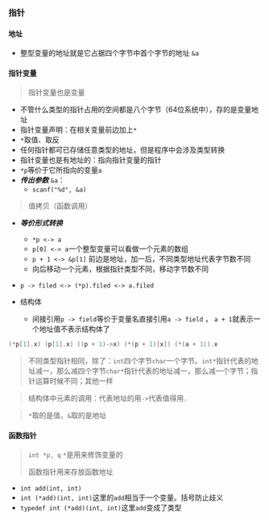 ### 指针

#### 地址

* 整型变量的地址就是它占据四个字节中首个字节的地址 `&a`

#### 指针变量

> 指针变量也是变量

* 不管什么类型的指针占用的空间都是八个字节（64位系统中），存的是变量地址
* 指针变量声明：在相关变量前边加上`*`
* `*`取值、取反
* 任何指针都可已存储任意类型的地址，但是程序中会涉及类型转换
* 指针变量也是有地址的：指向指针变量的指针
* `*p`等价于它所指向的变量`a`
* ***传出参数***  `&a`：
  * `scanf("%d", &a)`

> 值拷贝（函数调用）

* ***等价形式转换***
  * `*p <-> a`
  * `p[0] <-> a`一个整型变量可以看做一个元素的数组
  * `p + 1 <-> &p[1]` 前边是地址，加一后，不同类型地址代表字节数不同
  * 向后移动一个元素，根据指针类型不同，移动字节数不同
* `p -> filed <-> (*p).filed <-> a.filed`
  
* 结构体
  * 间接引用`p -> field`等价于变量名直接引用`a -> field` ， `a + 1`就表示一个地址值不表示结构体了

```c
(*p[1].x) (p[1].x) ((p + 1)->x) (*(p + 1)[x]) (*(a + 1)).x 
```

> 不同类型指针相同，除了：`int`四个字节`char`一个字节。`int*`指针代表的地址减一，那么减四个字节`char*`指针代表的地址减一，那么减一个字节；指针运算时候不同；其他一样

> 结构体中元素的调用：代表地址的用`->`代表值得用`.`

> `*`取的是值，`&`取的是地址

#### 函数指针

> `int *p, q` `*`是用来修饰变量的
>
> 函数指针用来存放函数地址

* `int add(int, int)`
* `int (*add)(int, int)`这里的`add`相当于一个变量。括号防止歧义
* `typedef int (*add)(int, int)`这里`add`变成了类型